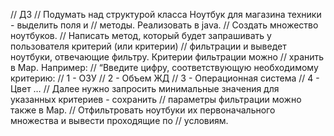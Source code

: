 // ДЗ
// Подумать над структурой класса Ноутбук для магазина техники - выделить поля и
// методы. Реализовать в java.
// Создать множество ноутбуков.
// Написать метод, который будет запрашивать у пользователя критерий (или критерии)
// фильтрации и выведет ноутбуки, отвечающие фильтру. Критерии фильтрации можно
// хранить в Map. Например:
// “Введите цифру, соответствующую необходимому критерию:
// 1 - ОЗУ
// 2 - Объем ЖД
// 3 - Операционная система
// 4 - Цвет …
// Далее нужно запросить минимальные значения для указанных критериев - сохранить
// параметры фильтрации можно также в Map.
// Отфильтровать ноутбуки их первоначального множества и вывести проходящие по
// условиям.
